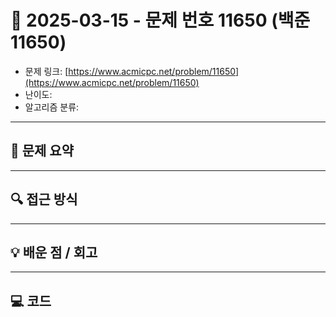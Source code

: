 # 📅 2025-03-15 - 문제 번호 11650 (백준 11650)

<!-- 문제 링크 -->
- 문제 링크: [https://www.acmicpc.net/problem/11650](https://www.acmicpc.net/problem/11650)
- 난이도: 
- 알고리즘 분류: 

---

## 📌 문제 요약 

---

## 🔍 접근 방식 

---

## 💡 배운 점 / 회고 

---

## 💻 코드

